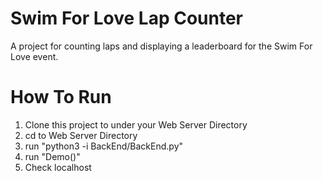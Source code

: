 # Swim For Love Lap Counter

A project for counting laps and displaying a leaderboard for the Swim For Love event.


# How To Run

1. Clone this project to under your Web Server Directory
2. cd to Web Server Directory
3. run "python3 -i BackEnd/BackEnd.py"
4. run "Demo()"
5. Check localhost
